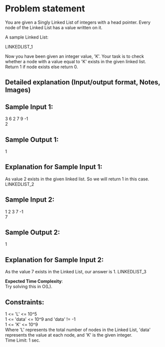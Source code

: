 # Problem statement
You are given a Singly Linked List of integers with a head pointer. Every node of the Linked List has a value written on it.  

A sample Linked List:

LINKEDLIST_1


Now you have been given an integer value, 'K'. Your task is to check whether a node with a value equal to 'K' exists in the given linked list. Return 1 if node exists else return 0.

## Detailed explanation (Input/output format, Notes, Images)


## Sample Input 1:
3 6 2 7 9 -1  
2
## Sample Output 1:
1

## Explanation for Sample Input 1:
As value 2 exists in the given linked list. So we will return 1 in this case.
LINKEDLIST_2

## Sample Input 2:
1 2 3 7 -1  
7
## Sample Output 2:
1

## Explanation for Sample Input 2:
As the value 7 exists in the Linked List, our answer is 1.
LINKEDLIST_3

**Expected Time Complexity**:  
Try solving this in O(L).

## Constraints:
1 <= 'L' <= 10^5  
1 <= 'data' <= 10^9 and 'data' != -1  
1 <= 'K' <= 10^9  
Where 'L' represents the total number of nodes in the Linked List, 'data' represents the value at each node, and 'K' is the given integer.  
Time Limit: 1 sec.
